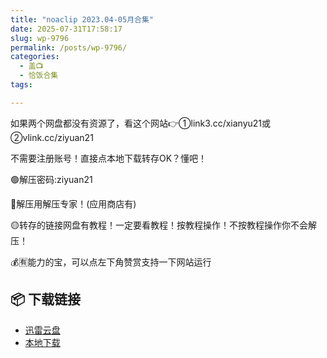```yaml
---
title: "noaclip 2023.04-05月合集"
date: 2025-07-31T17:58:17
slug: wp-9796
permalink: /posts/wp-9796/
categories:
  - 盖📺
  - 恰饭合集
tags:

---
```


如果两个网盘都没有资源了，看这个网站👉①link3.cc/xianyu21或②vlink.cc/ziyuan21

不需要注册账号！直接点本地下载转存OK？懂吧！

🟢解压密码:ziyuan21

🔵解压用解压专家！(应用商店有)

🟡转存的链接网盘有教程！一定要看教程！按教程操作！不按教程操作你不会解压！

💰🈶能力的宝，可以点左下角赞赏支持一下网站运行

## 📦 下载链接
- [迅雷云盘](https://blziyuan21.com/pay-download/9796?key=5c1b9cf489&down_id=0)
- [本地下载](https://blziyuan21.com/pay-download/9796?key=5c1b9cf489&down_id=1)

